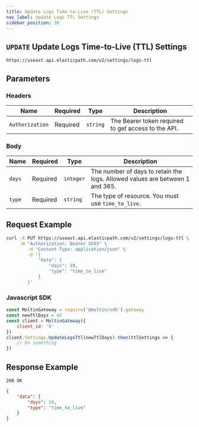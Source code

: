 ```yaml
---
title: Update Logs Time-to-Live (TTL) Settings
nav_label: Update Logs TTL Settings
sidebar_position: 30
---
```


## `UPDATE` Update Logs Time-to-Live (TTL) Settings

```http
https://useast.api.elasticpath.com/v2/settings/logs-ttl
```

## Parameters

### Headers

| Name | Required | Type | Description |
| --- | --- | --- | --- |
| `Authorization` | Required | `string` | The Bearer token required to get access to the API. |

### Body

| Name | Required | Type | Description |
| --- | --- | --- | --- |
| `days` | Required | `integer` | The number of days to retain the logs. Allowed values are between 1 and 365. |
| `type` | Required | `string` | The type of resource. You must use `time_to_live`. |

## Request Example

```bash
curl -X PUT https://useast.api.elasticpath.com/v2/settings/logs-ttl \
     -H "Authorization: Bearer XXXX" \
        -H "Content-Type: application/json" \
        -d '{
            "data": {
                "days": 10,
                "type": "time_to_live"
            }
        }'
```

### Javascript SDK

```javascript
const MoltinGateway = require('@moltin/sdk').gateway
const newTtlDays = 45
const client = MoltinGateway({
    client_id: 'X'
})
client.Settings.UpdateLogsTtl(newTtlDays).then(ttlSettings => {
    // Do something
})
```

## Response Example

`200 OK`

```json
{
    "data": {
        "days": 10,
        "type": "time_to_live"
    }
}
```
